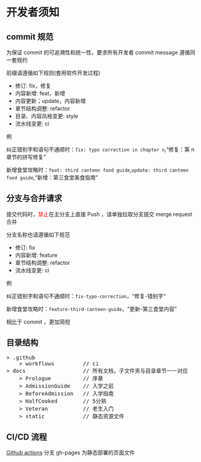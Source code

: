 # 开发者须知

## commit 规范

为保证 commit 的可追溯性和统一性，要求所有开发者 commit message 遵循同一套规约

前缀请遵循如下规则(套用软件开发过程)

- 修订: fix，修复
- 内容新增: feat，新增
- 内容更新；update，内容新增
- 章节结构调整: refactor
- 目录、内容风格变更: style
- 流水线变更: ci

例

纠正错别字和语句不通顺时：`fix: typo correction in chapter n`,“修复：第 n 章节的拼写修复”

新增食堂攻略时：`feat: third canteen food guide`,`update: third canteen food guide`,“新增：第三食堂美食指南”

## 分支与合并请求

提交代码时，<span style="color: red">禁止</span>在主分支上直接 Push ，请单独拉取分支提交 merge request 合并

分支名称也请遵循如下规范

- 修订: fix
- 内容新增: feature
- 章节结构调整: refactor
- 流水线变更: ci

例

纠正错别字和语句不通顺时：`fix-typo-correction`，“修复-错别字“

新增食堂攻略时：`feature-third-canteen-guide`，“更新-第三食堂内容”

相比于 commit ，更加简短

## 目录结构

<pre>
> .github
    > workflows         // ci
> docs                  // 所有文档，子文件夹与目录章节一一对应
    > Prologue          // 序章
    > AdmissionGuide    // 入学之前
    > BeforeAdmission   // 入学指南
    > HalfCooked        // 5分熟
    > Veteran           // 老生入门
    > static            // 静态资源文件
</pre>

## CI/CD 流程

[Github actions](https://github.com/SUEP-Plus/SUEP-Book/actions)
分支 gh-pages 为静态部署的页面文件
